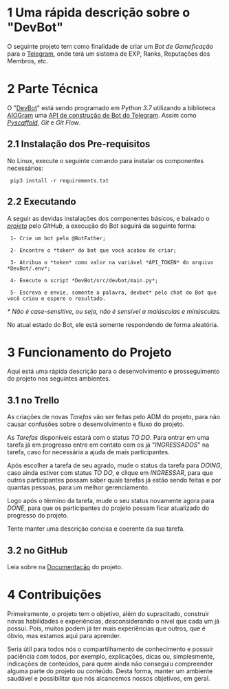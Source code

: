 # 1 Uma rápida descrição sobre o "DevBot"

O seguinte projeto tem como finalidade de criar um *Bot de Gameficação* para o [Telegram](https://telegram.org/), onde terá um sistema de EXP, Ranks, Reputações dos Membros, etc.

# 2 Parte Técnica

O "[DevBot](https://github.com/GrupoDevelopers/DevBot)" está sendo programado em *Python 3.7* utilizando a biblioteca [AIOGram](https://aiogram.readthedocs.io/en/latest/) uma [API de construção de Bot do Telegram](https://core.telegram.org/bots/api). Assim como *[Pyscaffold](https://pyscaffold.org/en/latest/)*, *Git* e *Git Flow*.

## 2.1 Instalação dos Pre-requisitos

No Linux, execute o seguinte comando para instalar os componentes necessários:

     pip3 install -r requirements.txt

<!---Processos para a instalação dos pacotes, caso algum erro aconteçar durante as instalações pelo requirements.txt:

     apt install python3.7

     sudo apt install python3-pip

     python3.7 -m pip install pip

     pip3.7 install idna==2.8

     pip3.7 install yarl==1.3.0

     pip3.7 install aiohttp==3.6.1

     pip3.7 install aiogram==2.3
-->

## 2.2 Executando

A seguir as devidas instalações dos componentes básicos, e baixado o *[projeto](https://github.com/GrupoDevelopers/DevBot)* pelo *GitHub*, a execução do Bot seguirá da seguinte forma:

     1- Crie um bot pelo @BotFather;
     
     2- Encontre o *token* do bot que você acabou de criar;
     
     3- Atribua o *token* como valor na variável *API_TOKEN* do arquivo *DevBot/.env*;
     
     4- Execute o script *DevBot/src/devbot/main.py*;
     
     5- Escreva e envie, somente a palavra, devbot* pelo chat do Bot que você criou e espere o resultado.
     
*\* Não é case-sensitive, ou seja, não é sensível a maiúsculas e minúsculas.*

No atual estado do Bot, ele está somente respondendo de forma aleatória.

# 3 Funcionamento do Projeto

Aqui está uma rápida descrição para o desenvolvimento e prosseguimento do projeto nos seguintes ambientes.

## 3.1 no Trello

As criações de novas *Tarefas* vão ser feitas pelo ADM do projeto, para não causar confusões sobre o desenvolvimento e fluxo do projeto.

As *Tarefas* disponíveis estará com o status *TO DO*. Para entrar em uma tarefa já em progresso entre em contato com os já "*INGRESSADOS*" na tarefa, caso for necessária a ajuda de mais participantes.

Após escolher a tarefa de seu agrado, mude o status da tarefa para *DOING*, caso ainda estiver com status *TO DO*, e clique em *INGRESSAR*, para que outros participantes possam saber quais tarefas já estão sendo feitas e por quantas pessoas, para um melhor gerenciamento.

Logo após o término da tarefa, mude o seu status novamente agora para *DONE*, para que os participantes do projeto possam ficar atualizado do progresso do projeto.

Tente manter uma descrição concisa e coerente da sua tarefa.

## 3.2 no GitHub

Leia sobre na [Documentação](https://docs.google.com/document/d/1DVZ_7xSwBKXlbptykHyIb9Iu_6bCf0uwx3Xvv5t8Ork) do projeto.

# 4 Contribuições

Primeiramente, o projeto tem o objetivo, além do supracitado, construir novas habilidades e experiências, desconsiderando o nível que cada um já possui. Pois, muitos podem já ter mais experiências que outros, que é óbvio, mas estamos aqui para aprender.

Seria útil para todos nós o compartilhamento de conhecimento e possuir paciência com todos, por exemplo, explicações, dicas ou, simplesmente, indicações de conteúdos, para quem ainda não conseguiu compreender alguma parte do projeto ou conteúdo. Desta forma, manter um ambiente saudável e possibilitar que nós alcancemos nossos objetivos, em geral.
